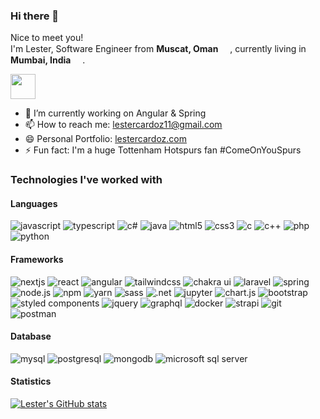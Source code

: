 ### Hi there 👋

<p>Nice to meet you! 
</br>
I'm Lester, Software Engineer from <b>Muscat, Oman</b> <img src="https://image.flaticon.com/icons/svg/197/197635.svg" width="15"/>, currently living in <b>Mumbai, India</b> <img src="https://image.flaticon.com/icons/svg/197/197419.svg" width="15"/>. </p>

<img src="https://emojis.slackmojis.com/emojis/images/1542340462/4965/dabbing.gif?1542340462" width="40"/>

- 🔭 I’m currently working on Angular & Spring
- 📫 How to reach me: lestercardoz11@gmail.com
- 😄 Personal Portfolio: [lestercardoz.com](https://www.lestercardoz.com)
- ⚡ Fun fact: I'm a huge Tottenham Hotspurs fan #ComeOnYouSpurs


### Technologies I've worked with

#### Languages

<p>
<img alt="javascript" src="https://img.shields.io/badge/JavaScript-323330?style=for-the-badge&logo=javascript&logoColor=F7DF1E" />
<img alt="typescript" src="https://img.shields.io/badge/TypeScript-007ACC?style=for-the-badge&logo=typescript&logoColor=white" />
<img alt="c#" src="https://img.shields.io/badge/C%23-239120?style=for-the-badge&logo=c-sharp&logoColor=white" />
<img alt="java" src="https://img.shields.io/badge/Java-ED8B00?style=for-the-badge&logo=java&logoColor=white" />
<img alt="html5" src="https://img.shields.io/badge/HTML5-E34F26?style=for-the-badge&logo=html5&logoColor=white" />
<img alt="css3" src="https://img.shields.io/badge/CSS3-1572B6?style=for-the-badge&logo=css3&logoColor=white" />
<img alt="c" src="https://img.shields.io/badge/C-00599C?style=for-the-badge&logo=c&logoColor=white" />
<img alt="c++" src="https://img.shields.io/badge/C%2B%2B-00599C?style=for-the-badge&logo=c%2B%2B&logoColor=white" />
<img alt="php" src="https://img.shields.io/badge/PHP-777BB4?style=for-the-badge&logo=php&logoColor=white" />
<img alt="python" src="https://img.shields.io/badge/Python-3776AB?style=for-the-badge&logo=python&logoColor=white" />
</p>


#### Frameworks

<p>
<img alt="nextjs" src="https://img.shields.io/badge/next.js-000000?style=for-the-badge&logo=nextdotjs&logoColor=white" />
<img alt="react" src="https://img.shields.io/badge/React-20232A?style=for-the-badge&logo=react&logoColor=61DAFB" />
<img alt="angular" src="https://img.shields.io/badge/Angular-DD0031?style=for-the-badge&logo=angular&logoColor=white" />
<img alt="tailwindcss" src="https://img.shields.io/badge/Tailwind_CSS-38B2AC?style=for-the-badge&logo=tailwind-css&logoColor=white" />
<img alt="chakra ui" src="https://img.shields.io/badge/Chakra--UI-319795?style=for-the-badge&logo=chakra-ui&logoColor=white" />
<img alt="laravel" src="https://img.shields.io/badge/Laravel-FF2D20?style=for-the-badge&logo=laravel&logoColor=white" />
<img alt="spring" src="https://img.shields.io/badge/Spring-6DB33F?style=for-the-badge&logo=spring&logoColor=white" />
<img alt="node.js" src="https://img.shields.io/badge/Node.js-339933?style=for-the-badge&logo=nodedotjs&logoColor=white" />
<img alt="npm" src="https://img.shields.io/badge/npm-CB3837?style=for-the-badge&logo=npm&logoColor=white" />
<img alt="yarn" src="https://img.shields.io/badge/Yarn-2C8EBB?style=for-the-badge&logo=yarn&logoColor=white" />
<img alt="sass" src="https://img.shields.io/badge/Sass-CC6699?style=for-the-badge&logo=sass&logoColor=white" />
<img alt=".net" src="https://img.shields.io/badge/.NET-512BD4?style=for-the-badge&logo=dotnet&logoColor=white" />
<img alt="jupyter" src="https://img.shields.io/badge/Jupyter-F37626.svg?&style=for-the-badge&logo=Jupyter&logoColor=white" />
<img alt="chart.js" src="https://img.shields.io/badge/Chart.js-FF6384?style=for-the-badge&logo=chartdotjs&logoColor=white" />
<img alt="bootstrap" src="https://img.shields.io/badge/Bootstrap-563D7C?style=for-the-badge&logo=bootstrap&logoColor=white" />
<img alt="styled components" src="https://img.shields.io/badge/styled--components-DB7093?style=for-the-badge&logo=styled-components&logoColor=white" />
<img alt="jquery" src="https://img.shields.io/badge/jQuery-0769AD?style=for-the-badge&logo=jquery&logoColor=white" />
<img alt="graphql" src="https://img.shields.io/badge/GraphQl-E10098?style=for-the-badge&logo=graphql&logoColor=white" />
<img alt="docker" src="https://img.shields.io/badge/Docker-2CA5E0?style=for-the-badge&logo=docker&logoColor=white" />
<img alt="strapi" src="https://img.shields.io/badge/strapi-2e7eea?style=for-the-badge&logo=strapi&logoColor=white" />
<img alt="git" src="https://img.shields.io/badge/Git-F05032?style=for-the-badge&logo=git&logoColor=white" />
<img alt="postman" src="https://img.shields.io/badge/Postman-FF6C37?style=for-the-badge&logo=Postman&logoColor=white" />
</p>


#### Database

<p>
<img alt="mysql" src="https://img.shields.io/badge/MySQL-00000F?style=for-the-badge&logo=mysql&logoColor=white" />
<img alt="postgresql" src="https://img.shields.io/badge/PostgreSQL-316192?style=for-the-badge&logo=postgresql&logoColor=white" />
<img alt="mongodb" src="https://img.shields.io/badge/MongoDB-4EA94B?style=for-the-badge&logo=mongodb&logoColor=white" />
<img alt="microsoft sql server" src="https://img.shields.io/badge/Microsoft_SQL_Server-CC2927?style=for-the-badge&logo=microsoft-sql-server&logoColor=white" />
</p>


#### Statistics

[![Lester's GitHub stats](https://github-readme-stats.vercel.app/api?username=lestercardoz11&count_private=true&show_icons=true)](https://github.com/lestercardoz11/lestercardoz.tech)
